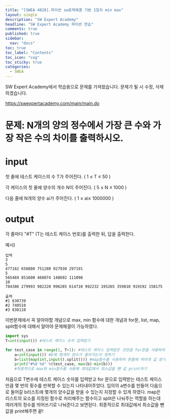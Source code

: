 ```yaml
---
title: "[SWEA 4828].파이썬 sw문제해결 기본 1일차 min max"
layout: single
description: "SW Expert Academy"
headline: "SW Expert Academy 파이썬 연습"
comments: true
published: true
sidebar:
  nav: "docs"
toc: true
toc_label: "Contents"
toc_icon: "cog"
toc_sticky: true
categories:
  - SWEA
---
```


SW Expert Academy에서 학습용으로 문제를 가져왔습니다. 문제가 될 시 수정, 삭제하겠습니다.

https://swexpertacademy.com/main/main.do





# 문제: N개의 양의 정수에서 가장 큰 수와 가장 작은 수의 차이를 출력하시오.

# input

첫 줄에 테스트 케이스의 수 T가 주어진다. ( 1 ≤ T ≤ 50 )

각 케이스의 첫 줄에 양수의 개수 N이 주어진다. ( 5 ≤ N ≤ 1000 )

다음 줄에 N개의 양수 ai가 주어진다. ( 1 ≤ ai≤ 1000000 )

# output

각 줄마다 "#T" (T는 테스트 케이스 번호)를 출력한 뒤, 답을 출력한다.

예시)

```
입력
3
5
477162 658880 751280 927930 297191
5
565469 851600 460874 148692 111090
10
784386 279993 982220 996285 614710 992232 195265 359810 919192 158175
```

```
출력
#1 630739
#2 740510
#3 838110
```

이번문제에서 꼭 알아야할 개념으로 max, min 함수에 대한 개념과 for문, list, map, split함수에 대해서 알아야 문제해결이 가능하였다.



```python
import sys
T=int(input()) #테스트 케이스 숫자 입력받기

for test_case in range(1, T+1): #테스트 케이스 입력받은 것만큼 for문을 사용하여 나열하기
    a=int(input()) #b에 몇개의 양수가 들어가는지 정하기
    b=list(map(int,input().split())) #map함수를 사용하여 한줄에 여러개 값 받기
    print("#%d %d" %(test_case, max(b)-min(b)))
    #최종적으로 max와 min함수를 사용해 최대값에서 최소값을 뺀 값 print하기

```
처음으로 T변수에 테스트 케이스 숫자를 입력받고
for 문으로 입력받는 테스트 케이스만큼 몇 번의 횟수를 반복할 수 있는지 나타내어주었다.
임의의 a변수를 만들어 다음으로 들어갈 b리스트에 몇개의 양수값을 받을 수 있는지 지정할 수 있게 하였다.
map은 리스트의 요소를 지정된 함수로 처리해주는 함수이고 split은 나눠주는 역할을 하는데 여러개의 정수를 띄어쓰기로 나눠준다고 보면된다.
최종적으로 최대값에서 최소값을 뺀 값을 print해주면 끝!


